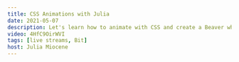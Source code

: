 ```yaml
---
title: CSS Animations with Julia
date: 2021-05-07
description: Let's learn how to animate with CSS and create a Beaver who moves its tail and eyebrows.
video: 4HfC9OirWVI
tags: [live streams, Bit]
host: Julia Miocene
---
```

